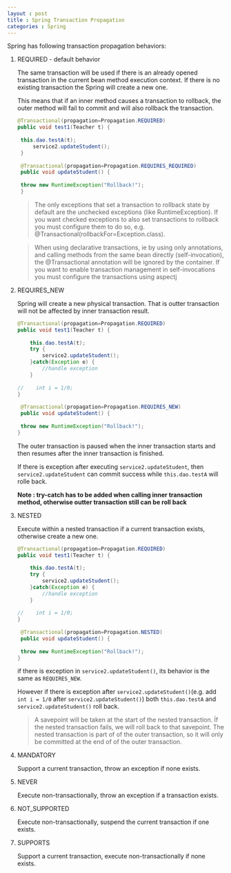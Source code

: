 ```yaml
---
layout : post
title : Spring Transaction Propagation
categories : Spring
---
```


Spring has following transaction propagation behaviors:

1. REQUIRED - default behavior

   The same transaction will be used if there is an already opened transaction in the current bean method execution context. 
   If there is no existing transaction the Spring will create a new one.
   
   This means that if an inner method causes a transaction to rollback, the outer method will fail to commit 
   and will also rollback the transaction.
   
   ```Java
   @Transactional(propagation=Propagation.REQUIRED)
   public void test1(Teacher t) {
		
	this.dao.testA(t);		
        service2.updateStudent();
    }   
	
    @Transactional(propagation=Propagation.REQUIRES_REQUIRED)
    public void updateStudent() {
		
	throw new RuntimeException("Rollback!");
    } 
   ```
   
   > The only exceptions that set a transaction to rollback state by default are the unchecked exceptions 
   > (like RuntimeException). If you want checked exceptions to also set transactions to rollback 
   > you must configure them to do so, e.g. @Transactional(rollbackFor=Exception.class).
	      
   > When using declarative transactions, ie by using only annotations, and calling methods from the same bean 
   > directly (self-invocation), the @Transactional annotation will be ignored by the container. 
   > If you want to enable transaction management in self-invocations you must configure the transactions 
   > using aspectj
              
2. REQUIRES_NEW

   Spring will create a new physical transaction. That is outter transaction will not be affected by inner transaction result.
   
   ```Java
   @Transactional(propagation=Propagation.REQUIRED)
   public void test1(Teacher t) {
		
       this.dao.testA(t);	
       try {   
           service2.updateStudent();
       }catch(Exception e) {
           //handle exception
       }
       
   //    int i = 1/0;
   }   
	
    @Transactional(propagation=Propagation.REQUIRES_NEW)
    public void updateStudent() {
		
	throw new RuntimeException("Rollback!");
   } 
   ```
   
   The outer transaction is paused when the inner transaction starts and then resumes after the inner transaction is finished.
   
   If there is exception after executing `service2.updateStudent`, then `service2.updateStudent` can commit success while
   `this.dao.testA` will rolle back.
   
   **Note : try-catch has to be added when calling inner transaction method, otherwise outter transaction still can be roll back**
   
3. NESTED

   Execute within a nested transaction if a current transaction exists, otherwise create a new one.
   
   ```Java
   @Transactional(propagation=Propagation.REQUIRED)
   public void test1(Teacher t) {
		
       this.dao.testA(t);	
       try {   
           service2.updateStudent();
       }catch(Exception e) {
           //handle exception
       }
       
   //    int i = 1/0;
   }   
	
    @Transactional(propagation=Propagation.NESTED)
    public void updateStudent() {
		
	throw new RuntimeException("Rollback!");
   } 
   ```
   
   if there is exception in `service2.updateStudent()`, its behavior is the same as `REQUIRES_NEW`.
   
   However if there is exception after `service2.updateStudent()`(e.g. add `int i = 1/0` after `service2.updateStudent()`)
   both `this.dao.testA` and `service2.updateStudent()` roll back.
   
   > A savepoint will be taken at the start of the nested transaction. 
   > Íf the nested transaction fails, we will roll back to that savepoint. 
   > The nested transaction is part of of the outer transaction, so it will only be committed 
   > at the end of of the outer transaction.

4. MANDATORY

   Support a current transaction, throw an exception if none exists.

5. NEVER

   Execute non-transactionally, throw an exception if a transaction exists.

6. NOT_SUPPORTED

   Execute non-transactionally, suspend the current transaction if one exists.

7. SUPPORTS

   Support a current transaction, execute non-transactionally if none exists.
